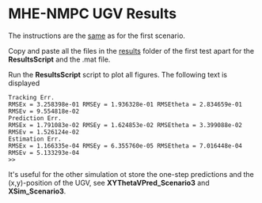# MHE-NMPC UGV Results 
The instructions are the [same](../../Scenario_n1/SteeringCar/results/README.md) as for the first scenario.

Copy and paste all the files in the [results](../../Scenario_n1/SteeringCar/results) folder of the first test apart for the **ResultsScript** and the .mat file.

Run the **ResultsScript** script to plot all figures. The following text is displayed
```shell
Tracking Err.
RMSEx = 3.258398e-01 RMSEy = 1.936328e-01 RMSEtheta = 2.834659e-01 RMSEv = 9.554818e-02
Prediction Err.
RMSEx = 1.791083e-02 RMSEy = 1.624853e-02 RMSEtheta = 3.399088e-02 RMSEv = 1.526124e-02
Estimation Err.
RMSEx = 1.166335e-04 RMSEy = 6.355760e-05 RMSEtheta = 7.016448e-04 RMSEv = 5.133293e-04
>>
```

It's useful for the other simulation ot store the one-step predictions and the (x,y)-position of the UGV, 
see **XYThetaVPred_Scenario3** and **XSim_Scenario3**.
